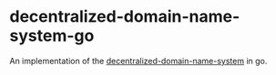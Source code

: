 # decentralized-domain-name-system-go

An implementation of the [decentralized-domain-name-system](https://github.com/doctor112-1/decentralized-domain-name-system) in go.
